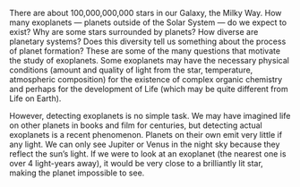 There are about 100,000,000,000 stars in our Galaxy, the Milky Way. How many exoplanets — planets outside of the Solar System — do we expect to exist? Why are some stars surrounded by planets? How diverse are planetary systems? Does this diversity tell us something about the process of planet formation? These are some of the many questions that motivate the study of exoplanets. Some exoplanets may have the necessary physical conditions (amount and quality of light from the star, temperature, atmospheric composition) for the existence of complex organic chemistry and perhaps for the development of Life (which may be quite different from Life on Earth).

However, detecting exoplanets is no simple task. We may have imagined life on other planets in books and film for centuries, but detecting actual exoplanets is a recent phenomenon. Planets on their own emit very little if any light. We can only see Jupiter or Venus in the night sky because they reflect the sun’s light. If we were to look at an exoplanet (the nearest one is over 4 light-years away), it would be very close to a brilliantly lit star, making the planet impossible to see.

